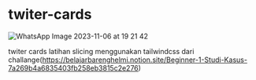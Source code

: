 # twiter-cards
![WhatsApp Image 2023-11-06 at 19 21 42](https://github.com/raffyalbar30/twiter-cards/assets/124699099/bdc64503-9448-4e8e-8567-f022d55bfd3e)

twiter cards latihan slicing menggunakan tailwindcss dari 
challange(https://belajarbarenghelmi.notion.site/Beginner-1-Studi-Kasus-7a269b4a6835403fb258eb3815c2e276)

